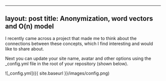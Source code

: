
---
layout: post
title: Anonymization, word vectors and O(n) model
---
I recently came across a project that made me to think about the connections between these concepts, which I find interesting and would like to share about.

Next you can update your site name, avatar and other options using the _config.yml file in the root of your repository (shown below).

![_config.yml]({{ site.baseurl }}/images/config.png)
